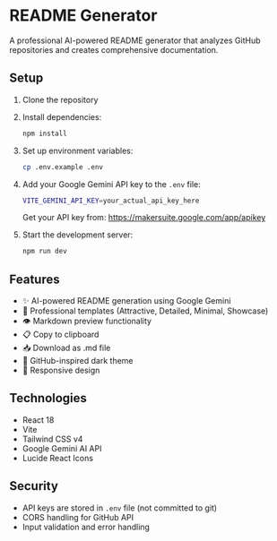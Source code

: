 # README Generator

A professional AI-powered README generator that analyzes GitHub repositories and creates comprehensive documentation.

## Setup

1. Clone the repository
2. Install dependencies:
   ```bash
   npm install
   ```

3. Set up environment variables:
   ```bash
   cp .env.example .env
   ```
   
4. Add your Google Gemini API key to the `.env` file:
   ```bash
   VITE_GEMINI_API_KEY=your_actual_api_key_here
   ```
   
   Get your API key from: https://makersuite.google.com/app/apikey

5. Start the development server:
   ```bash
   npm run dev
   ```

## Features

- ✨ AI-powered README generation using Google Gemini
- 🎨 Professional templates (Attractive, Detailed, Minimal, Showcase)
- 👁️ Markdown preview functionality
- 📋 Copy to clipboard
- 📥 Download as .md file
- 🌙 GitHub-inspired dark theme
- 📱 Responsive design

## Technologies

- React 18
- Vite
- Tailwind CSS v4
- Google Gemini AI API
- Lucide React Icons

## Security

- API keys are stored in `.env` file (not committed to git)
- CORS handling for GitHub API
- Input validation and error handling
